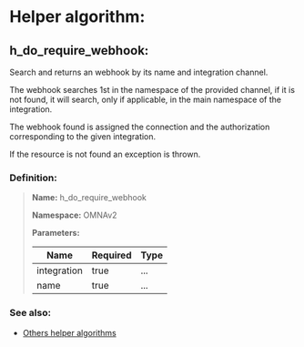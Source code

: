 # Helper algorithm:

## h_do_require_webhook:

Search and returns an webhook by its name and integration channel.

The webhook searches 1st in the namespace of the provided channel, if it is not found, it will search, 
only if applicable, in the main namespace of the integration.

The webhook found is assigned the connection and the authorization corresponding to the given integration.

If the resource is not found an exception is thrown.
    
### Definition:

> **Name:** h_do_require_webhook
> 
> **Namespace:** OMNAv2
>
> **Parameters:**
> 
> | Name | Required | Type |
> | --- | --- | --- |
> | integration | true | ... |
> | name | true | ... |

### See also:
* [Others helper algorithms](overview?id=h_do_require_webhook)